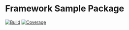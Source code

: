 # Framework Sample Package

[![Build](https://gitlab.com/the-framework/packages/sample-package/badges/master/build.svg)](https://gitlab.com/the-framework/packages/sample-package/-/jobs)
[![Coverage](https://gitlab.com/the-framework/packages/sample-package/badges/master/coverage.svg?job=test:php7.3)](https://the-framework.gitlab.io/packages/sample-package/coverage)
